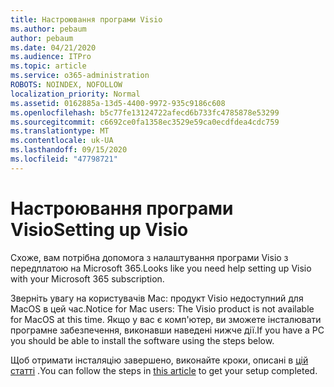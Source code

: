 ```yaml
---
title: Настроювання програми Visio
ms.author: pebaum
author: pebaum
ms.date: 04/21/2020
ms.audience: ITPro
ms.topic: article
ms.service: o365-administration
ROBOTS: NOINDEX, NOFOLLOW
localization_priority: Normal
ms.assetid: 0162885a-13d5-4400-9972-935c9186c608
ms.openlocfilehash: b5c77fe13124722afecd6b733fc4785878e53299
ms.sourcegitcommit: c6692ce0fa1358ec3529e59ca0ecdfdea4cdc759
ms.translationtype: MT
ms.contentlocale: uk-UA
ms.lasthandoff: 09/15/2020
ms.locfileid: "47798721"
---
```

# <a name="setting-up-visio"></a><span data-ttu-id="95a2a-102">Настроювання програми Visio</span><span class="sxs-lookup"><span data-stu-id="95a2a-102">Setting up Visio</span></span>

<span data-ttu-id="95a2a-103">Схоже, вам потрібна допомога з налаштування програми Visio з передплатою на Microsoft 365.</span><span class="sxs-lookup"><span data-stu-id="95a2a-103">Looks like you need help setting up Visio with your Microsoft 365 subscription.</span></span>
  
<span data-ttu-id="95a2a-104">Зверніть увагу на користувачів Mac: продукт Visio недоступний для MacOS в цей час.</span><span class="sxs-lookup"><span data-stu-id="95a2a-104">Notice for Mac users: The Visio product is not available for MacOS at this time.</span></span> <span data-ttu-id="95a2a-105">Якщо у вас є комп'ютер, ви зможете інсталювати програмне забезпечення, виконавши наведені нижче дії.</span><span class="sxs-lookup"><span data-stu-id="95a2a-105">If you have a PC you should be able to install the software using the steps below.</span></span>
  
<span data-ttu-id="95a2a-106">Щоб отримати інсталяцію завершено, виконайте кроки, описані в [цій статті](https://support.office.com/article/f98f21e3-aa02-4827-9167-ddab5b025710.aspx) .</span><span class="sxs-lookup"><span data-stu-id="95a2a-106">You can follow the steps in [this article](https://support.office.com/article/f98f21e3-aa02-4827-9167-ddab5b025710.aspx) to get your setup completed.</span></span> 
  

